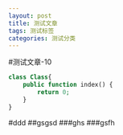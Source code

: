 ```yaml
---
layout: post
title: 测试文章
tags: 测试标签
categories: 测试分类
---
```


<div class="toc"></div>

#测试文章-10

```php
class Class{
	public function index() {
		return 0;
	}
}
```

#ddd
##gsgsd
###ghs
###gsfh